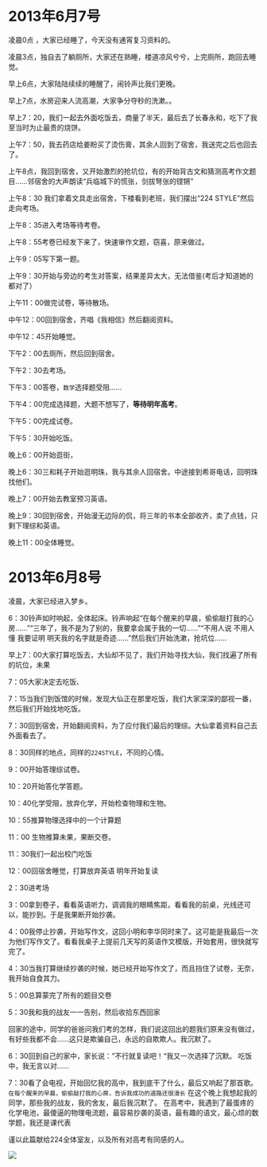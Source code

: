 # 2013年6月7号
凌晨0点 ，大家已经睡了，今天没有通宵复习资料的。

凌晨3点，独自去了躺厕所，大家还在熟睡，楼道凉风兮兮，上完厕所，跑回去睡觉。

早上6点，大家陆陆续续的睡醒了，闹铃声比我们更晚。

早上7点，水房迎来人流高潮，大家争分夺秒的洗漱。。

早上7：20，我们一起去外面吃饭去，商量了半天，最后去了长春永和，吃下了我至当时为止最贵的烧饼。

上午7：50，我去药店给姜盼买了烫伤膏，其余人回到了宿舍，我送完之后也回去了。

上午8点，我回到宿舍，又开始激烈的抢坑位，有的开始背古文和猜测高考作文题目……邻宿舍的大声朗读“兵临城下的慌张，剑拔弩张的铿锵”

上午8：30 我们拿着文具走出宿舍，下楼看到老班，我们摆出“224 STYLE"然后走向考场。

上午8：35进入考场等待考卷。

上午8：55考卷已经发下来了，快速审作文题，窃喜，原来做过。

上午9：05写下第一题。

上午9：30开始与旁边的考生对答案，结果差异太大，无法借鉴(考后才知道她的都对了）

上午11：00做完试卷，等待散场。

中午12：00回到宿舍，齐唱《我相信》然后翻阅资料。

中午12：45开始睡觉。

下午2：00去厕所，然后回到宿舍。

下午2：30去考场。

下午3：00答卷，`数学`选择题受阻……

下午4：00完成选择题，大题不想写了，**等待明年高考**。

下午5：00完成试卷。

下午5：30开始吃饭。

晚上6：00开始逛街，

晚上6：30三和耗子开始逛明珠，我与其余人回宿舍。中途接到希哥电话，回明珠找他们。

晚上7：00开始去教室预习英语。

晚上9：30回到宿舍，开始漫无边际的侃，将三年的书本全部收齐，卖了点钱，只剩下理综和英语。

晚上11：00全体睡觉。
# 2013年6月8号
凌晨，大家已经进入梦乡。

6：30铃声如时响起，全体起床。铃声响起“在每个醒来的早晨，偷偷敲打我的心房……”“三年了，我不是为了别的，我要拿会属于我的一切……”“不用人说 不用人懂 我要证明 明天我的名字就是奇迹……”然后我们开始洗漱，抢坑位……

早上7：00大家打算吃饭去，大仙却不见了，我们开始寻找大仙，我们找遍了所有的坑位，未果

7：05大家决定去吃饭、

7：15当我们到饭馆的时候，发现大仙正在那里吃饭，我们大家深深的鄙视一番，然后我们开始找地吃饭。

7：30回到宿舍，开始翻阅资料，为了应付我们最后的理综。大仙拿着资料自己去外面看去了。

8：30同样的地点，同样的`224STYLE`，不同的心情。

9：00开始答理综试卷。

10：20开始答化学答题。

10：40化学受阻，放弃化学，开始检查物理和生物。

10：55推算物理选择中的一个计算题

11：00 生物推算未果，果断交卷。

11：30我们一起出校门吃饭

12：00回宿舍睡觉，打算放弃英语 明年开始复读

2：30进考场

3：00拿到卷子，看看英语听力，调调我的眼睛焦距，看看我的前桌，光线还可以，能抄到。于是我果断开始抄袭。

4：00我停止抄袭，开始写作文，这回小明和李华同时来了。这可能是我最后一次为他们写作文了。看看我桌子上提前几天写的英语作文模版，开始套用，很快就写完了。

4：30当我打算继续抄袭的时候，她已经开始写作文了，而且挡住了试卷，无奈，我开始自食其力。

5：00总算蒙完了所有的题目交卷

5：30我和我的战友一一告别，然后收拾东西回家

回家的途中，同学的爸爸问我们考的怎样，我们说这回出的题我们原来没有做过，有好些我都不会……这只是欺骗自己，永远的自欺欺人。我沉默了。

6：30回到自己的家中，家长说：”不行就复读吧！“我又一次选择了沉默。
吃饭中，我无言以对……

7：30看了会电视，开始回忆我的高中，我到底干了什么，最后又响起了那首歌。`在每个醒来的早晨，偷偷敲打我的心房，告诉我成功的道路还很漫长`
在这个晚上我想起我的同学，那些我的战友，我的舍友，最后我沉默了。
在高考中，我遇到了最蛋疼的化学电池，最傻逼的物理电流题，最容易抄袭的英语，最有趣的语文，最心烦的数学题，我还是课代表

谨以此篇献给224全体室友，以及所有对高考有同感的人。
 

![](./resources/img0004.jpg)